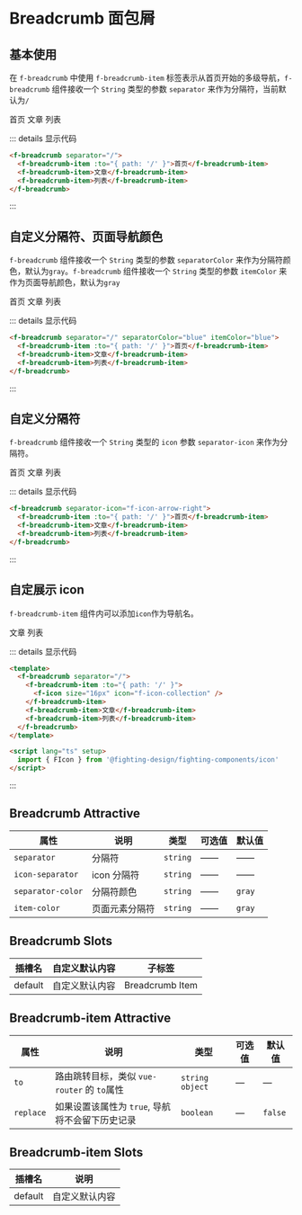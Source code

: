 # Breadcrumb 面包屑

## 基本使用

在 `f-breadcrumb` 中使用 `f-breadcrumb-item` 标签表示从首页开始的多级导航，`f-breadcrumb` 组件接收一个 `String` 类型的参数 `separator` 来作为分隔符，当前默认为`/`

<f-breadcrumb separator="/">
  <f-breadcrumb-item :to="{ path: '/' }">首页</f-breadcrumb-item>
  <f-breadcrumb-item>文章</f-breadcrumb-item>
  <f-breadcrumb-item>列表</f-breadcrumb-item>
</f-breadcrumb>

::: details 显示代码

```html
<f-breadcrumb separator="/">
  <f-breadcrumb-item :to="{ path: '/' }">首页</f-breadcrumb-item>
  <f-breadcrumb-item>文章</f-breadcrumb-item>
  <f-breadcrumb-item>列表</f-breadcrumb-item>
</f-breadcrumb>
```

:::

## 自定义分隔符、页面导航颜色

`f-breadcrumb` 组件接收一个 `String` 类型的参数 `separatorColor` 来作为分隔符颜色，默认为`gray`。`f-breadcrumb` 组件接收一个 `String` 类型的参数 `itemColor` 来作为页面导航颜色，默认为`gray`

<f-breadcrumb separator="/" separatorColor="blue" itemColor="blue">
  <f-breadcrumb-item :to="{ path: '/' }">首页</f-breadcrumb-item>
  <f-breadcrumb-item>文章</f-breadcrumb-item>
  <f-breadcrumb-item>列表</f-breadcrumb-item>
</f-breadcrumb>

::: details 显示代码

```html
<f-breadcrumb separator="/" separatorColor="blue" itemColor="blue">
  <f-breadcrumb-item :to="{ path: '/' }">首页</f-breadcrumb-item>
  <f-breadcrumb-item>文章</f-breadcrumb-item>
  <f-breadcrumb-item>列表</f-breadcrumb-item>
</f-breadcrumb>
```

:::

## 自定义分隔符

`f-breadcrumb` 组件接收一个 `String` 类型的 `icon` 参数 `separator-icon` 来作为分隔符。

<f-breadcrumb separator-icon="f-icon-arrow-right">
  <f-breadcrumb-item :to="{ path: '/' }">首页</f-breadcrumb-item>
  <f-breadcrumb-item>文章</f-breadcrumb-item>
  <f-breadcrumb-item>列表</f-breadcrumb-item>
</f-breadcrumb>

::: details 显示代码

```html
<f-breadcrumb separator-icon="f-icon-arrow-right">
  <f-breadcrumb-item :to="{ path: '/' }">首页</f-breadcrumb-item>
  <f-breadcrumb-item>文章</f-breadcrumb-item>
  <f-breadcrumb-item>列表</f-breadcrumb-item>
</f-breadcrumb>
```

:::

## 自定展示 icon

`f-breadcrumb-item` 组件内可以添加`icon`作为导航名。

<f-breadcrumb separator="/">
  <f-breadcrumb-item :to="{ path: '/' }"><f-icon size="16px" icon="f-icon-collection"/></f-breadcrumb-item>
  <f-breadcrumb-item>文章</f-breadcrumb-item>
  <f-breadcrumb-item>列表</f-breadcrumb-item>
</f-breadcrumb>

::: details 显示代码

```html
<template>
  <f-breadcrumb separator="/">
    <f-breadcrumb-item :to="{ path: '/' }">
      <f-icon size="16px" icon="f-icon-collection" />
    </f-breadcrumb-item>
    <f-breadcrumb-item>文章</f-breadcrumb-item>
    <f-breadcrumb-item>列表</f-breadcrumb-item>
  </f-breadcrumb>
</template>

<script lang="ts" setup>
  import { FIcon } from '@fighting-design/fighting-components/icon'
</script>
```

:::

## Breadcrumb Attractive

| 属性              | 说明           | 类型     | 可选值 | 默认值 |
| ----------------- | -------------- | -------- | ------ | ------ |
| `separator`       | 分隔符         | `string` | ——     | ——     |
| `icon-separator`  | icon 分隔符    | `string` | ——     | ——     |
| `separator-color` | 分隔符颜色     | `string` | ——     | `gray` |
| `item-color`      | 页面元素分隔符 | `string` | ——     | `gray` |

## Breadcrumb Slots

| 插槽名  | 自定义默认内容 | 子标签          |
| ------- | -------------- | --------------- |
| default | 自定义默认内容 | Breadcrumb Item |

## Breadcrumb-item Attractive

| 属性      | 说明                                            | 类型              | 可选值 | 默认值  |
| --------- | ----------------------------------------------- | ----------------- | ------ | ------- |
| `to`      | 路由跳转目标，类似 `vue-router` 的 `to`属性     | `string` `object` | —      | —       |
| `replace` | 如果设置该属性为 `true`, 导航将不会留下历史记录 | `boolean`         | —      | `false` |

## Breadcrumb-item Slots

| 插槽名  | 说明           |
| ------- | -------------- |
| default | 自定义默认内容 |

<style scoped>
.f-button {
  margin: 5px;
}
.f-button-group-vertical .f-button,
.f-button-group .f-button {
  margin: 0;
}
</style>
